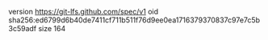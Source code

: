 version https://git-lfs.github.com/spec/v1
oid sha256:ed6799d6b40de7411cf711b511f76d9ee0ea1716379370837c97e7c5b3c59adf
size 164
